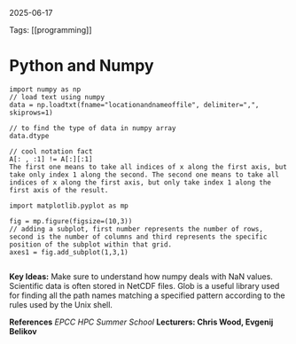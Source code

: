 2025-06-17 

Tags:  [[programming]] 

# **Python and Numpy** 

```
import numpy as np
// load text using numpy
data = np.loadtxt(fname="locationandnameoffile", delimiter=",", skiprows=1)

// to find the type of data in numpy array
data.dtype

// cool notation fact
A[: , :1] != A[:][:1]
The first one means to take all indices of x along the first axis, but take only index 1 along the second. The second one means to take all indices of x along the first axis, but only take index 1 along the first axis of the result.

import matplotlib.pyplot as mp

fig = mp.figure(figsize=(10,3))
// adding a subplot, first number represents the number of rows, second is the number of columns and third represents the specific position of the subplot within that grid.
axes1 = fig.add_subplot(1,3,1)


```

**Key Ideas:**
Make sure to understand how numpy deals with NaN values.
Scientific data is often stored in NetCDF files.
Glob is a useful library used for finding all the path names matching a specified pattern according to the rules used by the Unix shell.

**References**
*EPCC HPC Summer School*
**Lecturers: Chris Wood, Evgenij Belikov**
